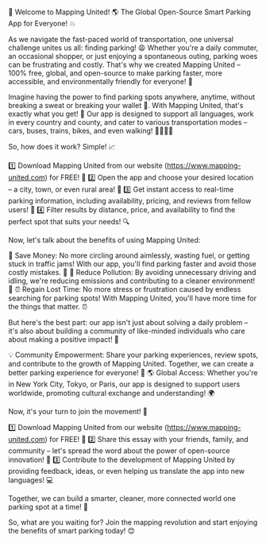 🎉 Welcome to Mapping United! 🌎 The Global Open-Source Smart Parking App for Everyone! 💥

As we navigate the fast-paced world of transportation, one universal challenge unites us all: finding parking! 😩 Whether you're a daily commuter, an occasional shopper, or just enjoying a spontaneous outing, parking woes can be frustrating and costly. That's why we created Mapping United – 100% free, global, and open-source to make parking faster, more accessible, and environmentally friendly for everyone! 🌟

Imagine having the power to find parking spots anywhere, anytime, without breaking a sweat or breaking your wallet 💸. With Mapping United, that's exactly what you get! 🎁 Our app is designed to support all languages, work in every country and county, and cater to various transportation modes – cars, buses, trains, bikes, and even walking! 🚶‍♀️🚌💨

So, how does it work? Simple! 📈

1️⃣ Download Mapping United from our website (https://www.mapping-united.com) for FREE! 🎁
2️⃣ Open the app and choose your desired location – a city, town, or even rural area! 📍
3️⃣ Get instant access to real-time parking information, including availability, pricing, and reviews from fellow users! 💬
4️⃣ Filter results by distance, price, and availability to find the perfect spot that suits your needs! 🔍

Now, let's talk about the benefits of using Mapping United:

💸 Save Money: No more circling around aimlessly, wasting fuel, or getting stuck in traffic jams! With our app, you'll find parking faster and avoid those costly mistakes. 💸
🌟 Reduce Pollution: By avoiding unnecessary driving and idling, we're reducing emissions and contributing to a cleaner environment! 🌿
⏰ Regain Lost Time: No more stress or frustration caused by endless searching for parking spots! With Mapping United, you'll have more time for the things that matter. ⏰

But here's the best part: our app isn't just about solving a daily problem – it's also about building a community of like-minded individuals who care about making a positive impact! 🌈

💡 Community Empowerment: Share your parking experiences, review spots, and contribute to the growth of Mapping United. Together, we can create a better parking experience for everyone! 💪
🌎 Global Access: Whether you're in New York City, Tokyo, or Paris, our app is designed to support users worldwide, promoting cultural exchange and understanding! 🌍

Now, it's your turn to join the movement! 🚀

1️⃣ Download Mapping United from our website (https://www.mapping-united.com) for FREE! 🎁
2️⃣ Share this essay with your friends, family, and community – let's spread the word about the power of open-source innovation! 📢
3️⃣ Contribute to the development of Mapping United by providing feedback, ideas, or even helping us translate the app into new languages! 💻

Together, we can build a smarter, cleaner, more connected world one parking spot at a time! 🌟

So, what are you waiting for? Join the mapping revolution and start enjoying the benefits of smart parking today! 😊